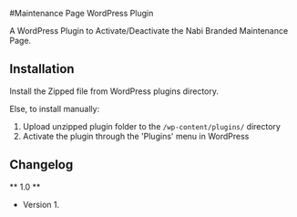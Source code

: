#Maintenance Page WordPress Plugin

A WordPress Plugin to Activate/Deactivate the Nabi Branded Maintenance Page.


## Installation
Install the Zipped file from WordPress plugins directory.

Else, to install manually:

1. Upload unzipped plugin folder to the `/wp-content/plugins/` directory
1. Activate the plugin through the 'Plugins' menu in WordPress



## Changelog
** 1.0 **
* Version 1.
